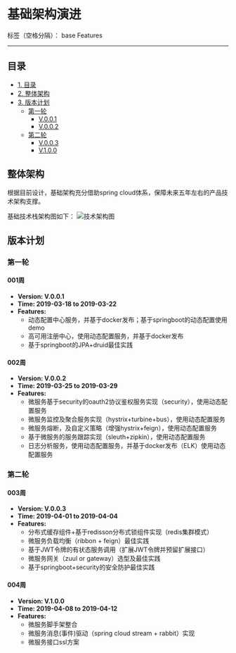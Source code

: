 ﻿# 基础架构演进

标签（空格分隔）： base Features

---

## 目录

-   [1. 目录](#目录)
-   [2. 整体架构](#整体架构)
-   [3. 版本计划](#版本计划)
    -   [第一轮](#第一轮)
        -   [V.0.0.1](#001周)
        -   [V.0.0.2](#002周)
    -   [第二轮](#第二轮)
        -   [V.0.0.3](#003周)
        -   [V.1.0.0](#004周)

## 

## 整体架构
根据目前设计，基础架构充分借助spring cloud体系，保障未来五年左右的产品技术架构支撑。

基础技术栈架构图如下：
![技术架构图][1]

## 版本计划

### 第一轮

#### 001周
-   **Version: V.0.0.1**
-   **Time: 2019-03-18 to 2019-03-22**
-   **Features:**
    -   动态配置中心服务，并基于docker发布；基于springboot的动态配置使用demo
    -   高可用注册中心，使用动态配置服务，并基于docker发布
    -   基于springboot的JPA+druid最佳实践

#### 002周
-   **Version: V.0.0.2**
-   **Time: 2019-03-25 to 2019-03-29**
-   **Features:**
    -   微服务基于security的oauth2协议鉴权服务实现（security），使用动态配置服务
    -   微服务监控及聚合服务实现（hystrix+turbine+bus），使用动态配置服务
    -   微服务熔断，及自定义策略（增强hystrix+feign），使用动态配置服务
    -   基于微服务的服务跟踪实现（sleuth+zipkin），使用动态配置服务
    -   日志分析服务，使用动态配置服务，并基于docker发布（ELK）使用动态配置服务
   
### 第二轮

#### 003周
-   **Version: V.0.0.3**
-   **Time: 2019-04-01 to 2019-04-04**
-   **Features:**
    -   分布式缓存组件+基于redisson分布式锁组件实现（redis集群模式）
    -   微服务负载均衡（ribbon + feign）最佳实践
    -   基于JWT令牌的有状态服务调用（扩展JWT令牌并预留扩展接口）
    -   微服务网关（zuul or gateway）选型及最佳实践
    -   基于springboot+security的安全防护最佳实践

#### 004周
-   **Version: V.1.0.0**
-   **Time: 2019-04-08 to 2019-04-12**
-   **Features:**
    -   微服务脚手架整合
    -   微服务消息(事件)驱动（spring cloud stream + rabbit）实现
    -   微服务接口ssl方案


  [1]: https://raw.githubusercontent.com/asan3524/yiran/master/static/images/%E5%9F%BA%E7%A1%80%E6%8A%80%E6%9C%AF%E6%9E%B6%E6%9E%84.jpg
